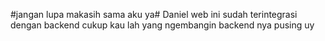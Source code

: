 #jangan lupa makasih sama aku ya#
Daniel
web ini sudah terintegrasi dengan backend cukup kau lah yang ngembangin backend nya pusing uy 
